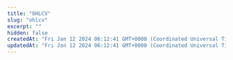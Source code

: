 ```yaml
---
title: "OHLCV"
slug: "ohlcv"
excerpt: ""
hidden: false
createdAt: "Fri Jan 12 2024 06:12:41 GMT+0000 (Coordinated Universal Time)"
updatedAt: "Fri Jan 12 2024 06:12:41 GMT+0000 (Coordinated Universal Time)"
---
```

